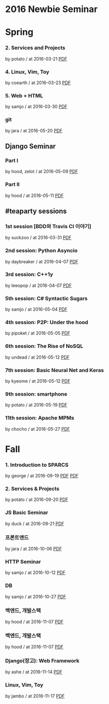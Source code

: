 # 2016 Newbie Seminar

# Spring

### 2. Services and Projects

by potato / at 2016-03-21
[PDF](https://home.cdn.sparcs.org/seminars/potato-20160328-0.pdf)

### 4. Linux, Vim, Toy

by coearth / at 2016-03-23
[PDF](https://home.cdn.sparcs.org/seminars/coearth-20160323-0.pdf)

### 5. Web + HTML

by samjo / at 2016-03-30
[PDF](https://home.cdn.sparcs.org/seminars/samjo-20160331-0.pdf)

### git

by jara / at 2016-05-20
[PDF](https://home.cdn.sparcs.org/seminars/jara-20160520-0.pptx)

## Django Seminar

### Part I

by hood, zelot / at 2016-05-09
[PDF](https://home.cdn.sparcs.org/seminars/hood-20160516-0.pdf)

### Part II

by hood / at 2016-05-11
[PDF](https://home.cdn.sparcs.org/seminars/hood-20160516_1-0.pdf)

## \#teaparty sessions

### 1st session [BDD와 Travis CI 이야기]

by suckzoo / at 2016-03-31
[PDF](https://home.cdn.sparcs.org/seminars/suckzoo-20160331-0.pdf)

### 2nd session: Python Asyncio

by daybreaker / at 2016-04-07
[PDF](https://home.cdn.sparcs.org/seminars/daybreaker-20160408-1.pdf)

### 3rd session: C++1y

by leeopop / at 2016-04-07
[PDF](https://home.cdn.sparcs.org/seminars/leeopop-20160413-1.pdf)

### 5th session: C# Syntactic Sugars

by samjo / at 2016-05-04
[PDF](https://home.cdn.sparcs.org/seminars/samjo-20160510-0.pdf)

### 4th session: P2P: Under the hood

by pipoket / at 2016-05-05
[PDF](https://home.cdn.sparcs.org/seminars/pipoket-20160505-0.pdf)

### 6th session: The Rise of NoSQL

by undead / at 2016-05-12
[PDF](https://home.cdn.sparcs.org/seminars/undead-20160517-1.pdf)

### 7th session: Basic Neural Net and Keras

by kyeome / at 2016-05-12
[PDF](https://home.cdn.sparcs.org/seminars/kyeome-20160513-0.pdf)

### 9th session: smartphone

by potato / at 2016-05-19
[PDF](https://home.cdn.sparcs.org/seminars/potato-20160520-0.pdf)

### 11th session: Apache MPMs

by chocho / at 2016-05-27
[PDF](https://home.cdn.sparcs.org/seminars/chocho-20160530-0.pdf)

# Fall

### 1. Introduction to SPARCS

by george / at 2016-09-19
[PDF](https://home.cdn.sparcs.org/seminars/george-20160919-0.pdf)
[PDF](https://home.cdn.sparcs.org/seminars/george-20160919-1.pptx)

### 2. Services & Projects

by potato / at 2016-09-20
[PDF](https://home.cdn.sparcs.org/seminars/potato-20160920-0.pdf)

### JS Basic Seminar

by duck / at 2016-09-21
[PDF](http://zeakd.github.io/seminar-js-1/index.html)

### 프론트앤드

by jara / at 2016-10-06
[PDF](https://home.cdn.sparcs.org/seminars/jara-20161006-0.pptm)

### HTTP Seminar

by samjo / at 2016-10-12
[PDF](https://home.cdn.sparcs.org/seminars/samjo-20161021-0.pdf)

### DB

by samjo / at 2016-10-27
[PDF](https://home.cdn.sparcs.org/seminars/samjo-20161114-0.pdf)

### 백엔드, 개발스택

by hood / at 2016-11-07
[PDF](https://home.cdn.sparcs.org/seminars/hood-20161116_1-0.pdf)

### 백엔드, 개발스택

by hood / at 2016-11-07
[PDF](https://home.cdn.sparcs.org/seminars/hood-20161116-0.pdf)

### Django(장고): Web Framework

by ashe / at 2016-11-14
[PDF](https://home.cdn.sparcs.org/seminars/ashe-20161114-0.pdf)

### Linux, Vim, Toy

by jambo / at 2016-11-17
[PDF](https://home.cdn.sparcs.org/seminars/jambo-20161117-0.pdf)

